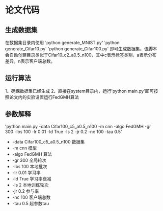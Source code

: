 # 论文代码

## 生成数据集
在数据集目录内使用 
'python generate_MNIST.py'
'python generate_Cifar10.py'
'python generate_Cifar100.py'
即可生成数据集，该脚本会自动创建目录类似于Cifar10_c2_a0.5_n100，其中c表示标签类别，a表示分布差异，n表示客户端总数。

## 运行算法
1、确保数据集已经生成
2、直接在system目录内，运行'python main.py'即可按照论文内的实验设置运行FedGMH算法

## 参数解释
'python main.py -data Cifar100_c5_a0.5_n100 -m cnn -algo FedGMH -gr 300 -lbs 100 -lr 0.01 -ld True -ls 2 -jr 0.2 -nc 100 -tau 0.5'
- -data Cifar100_c5_a0.5_n100 数据集
- -m cnn 模型
- -algo FedGMH 算法
- -gr 300 全局轮次
- -lbs 100 本地批次
- -lr 0.01 学习率
- -ld True 学习率衰减
- -ls 2 本地训练轮次
- -jr 0.2 参与率
- -nc 100 客户端总数
- -tau 0.5 超参数tau

